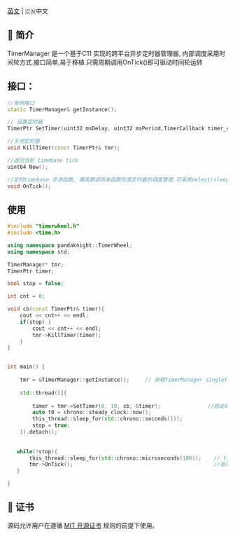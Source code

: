 [英文](README.md) | 🇨🇳中文

## 📖 简介

TimerManager 是一个基于C11 实现的跨平台异步定时器管理器, 内部调度采用时间轮方式.接口简单,易于移植.只需周期调用OnTick()即可驱动时间轮运转



## 接口：

```cpp
//单例接口
static TimerManager& getInstance(); 

// 设置定时器
TimerPtr SetTimer(uint32 msDelay, uint32 msPeriod,TimerCallback timer_cb, void* arg);

//关闭定时器 
void KillTimer(const TimerPtr& tmr);

//返回当前 timebase tick
uint64 Now();

//定时timebase 步进函数, 需周期调用本函数完成定时器的调度管理,可采用select/sleep/或其他定时器等完成
void OnTick();

```




## 使用


``` cpp
#include "timerwheel.h"
#include <time.h>

using namespace pandaknight::TimerWheel;
using namespace std;

TimerManager* tmr;
TimerPtr timer;

bool stop = false;

int cnt = 0;

void cb(const TimerPtr& timer){
    cout << cnt++ << endl;
    if(stop) {
        cout << cnt++ << endl;
        tmr->KillTimer(timer);
    }
}


int main() {
    
    tmr = &TimerManager::getInstance();     // 获取TimerManager singleton
      
    std::thread([]{
        
        timer = tmr->SetTimer(0, 10, cb, &timer);               //启动异步定时器 period = 10 * time_base
        auto t0 = chrono::steady_clock::now(); 
        this_thread::sleep_for(std::chrono::seconds(1));
        stop = true;
    }).detach();
   
   
   while(!stop){
       this_thread::sleep_for(std::chrono::microseconds(100));    // time_base = 1ms
       tmr->OnTick();                                             //驱动定时器时钟步进
   }

}

```


## 📄 证书

源码允许用户在遵循 [MIT 开源证书](/LICENSE) 规则的前提下使用。

